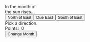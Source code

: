 <html>
<link rel="stylesheet" href="months.css">
<meta name="viewport" content="width=device-width, initial-scale=1">
<script src="months.js"> </script>
    <body onload="makeMonth()">
        <div class="text1">
            In the month of&nbsp;<span id="month"></span>
        </div>
        <div class="text2">
            the sun rises...
        </div>
        <div class="buttonrow">
            <button class="btn" id="neButton" value=2>North of East</button><button class="btn" id="dueEastButton" value=1>Due East</button><button class="btn" id="seButton" value=0>South of East</button>
        </div>
        <div class="text3" id="answer">Pick a direction.
        </div>
        <div class="text4 points" id="win-loss">Points:&nbsp;&nbsp;<span id="points">0</span>
        </div>
        <div class="changemonth">
            <div><button id="monthButton">Change Month</button></div>
        </div>
    </body>
</html>

